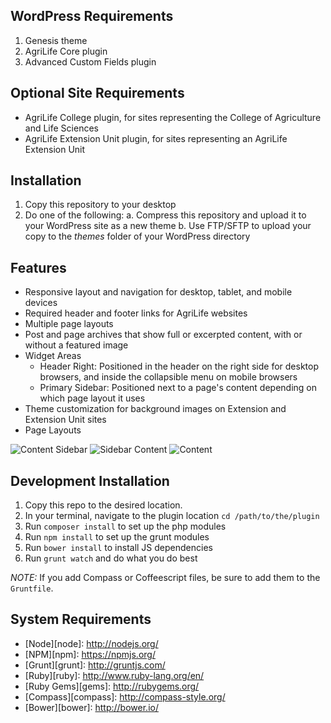 ## WordPress Requirements

1. Genesis theme
2. AgriLife Core plugin
3. Advanced Custom Fields plugin

## Optional Site Requirements

* AgriLife College plugin, for sites representing the College of Agriculture and Life Sciences
* AgriLife Extension Unit plugin, for sites representing an AgriLife Extension Unit
 
## Installation

1. Copy this repository to your desktop
2. Do one of the following:
    a. Compress this repository and upload it to your WordPress site as a new theme
    b. Use FTP/SFTP to upload your copy to the *themes* folder of your WordPress directory

## Features

* Responsive layout and navigation for desktop, tablet, and mobile devices
* Required header and footer links for AgriLife websites
* Multiple page layouts
* Post and page archives that show full or excerpted content, with or without a featured image
* Widget Areas
    * Header Right: Positioned in the header on the right side for desktop browsers, and inside the collapsible menu on mobile browsers
    * Primary Sidebar: Positioned next to a page's content depending on which page layout it uses
* Theme customization for background images on Extension and Extension Unit sites
* Page Layouts

![Content Sidebar](http://agrilife.org/wp-content/themes/genesis/lib/admin/images/layouts/cs.gif)
![Sidebar Content](http://agrilife.org/wp-content/themes/genesis/lib/admin/images/layouts/sc.gif)
![Content](http://agrilife.org/wp-content/themes/genesis/lib/admin/images/layouts/c.gif)

## Development Installation

1. Copy this repo to the desired location.
2. In your terminal, navigate to the plugin location `cd /path/to/the/plugin`
3. Run `composer install` to set up the php modules
4. Run `npm install` to set up the grunt modules
5. Run `bower install` to install JS dependencies
6. Run `grunt watch` and do what you do best
 
*NOTE:* If you add Compass or Coffeescript files, be sure to add them to the `Gruntfile`.

## System Requirements

* [Node][node]: http://nodejs.org/
* [NPM][npm]: https://npmjs.org/
* [Grunt][grunt]: http://gruntjs.com/
* [Ruby][ruby]: http://www.ruby-lang.org/en/
* [Ruby Gems][gems]: http://rubygems.org/
* [Compass][compass]: http://compass-style.org/
* [Bower][bower]: http://bower.io/
